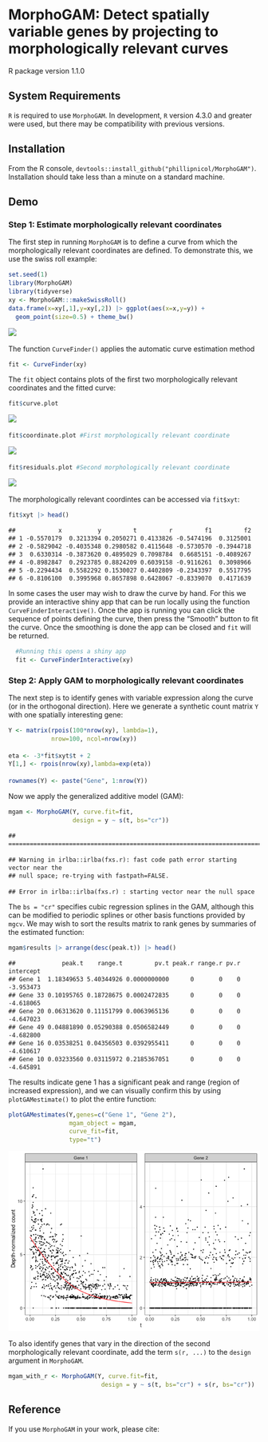 MorphoGAM: Detect spatially variable genes by projecting to
morphologically relevant curves
================
R package version 1.1.0

## System Requirements

`R` is required to use `MorphoGAM`. In development, `R` version 4.3.0
and greater were used, but there may be compatibility with previous
versions.

## Installation

From the R console,
`devtools::install_github("phillipnicol/MorphoGAM")`. Installation
should take less than a minute on a standard machine.

## Demo

### Step 1: Estimate morphologically relevant coordinates

The first step in running `MorphoGAM` is to define a curve from which
the morphologically relevant coordinates are defined. To demonstrate
this, we use the swiss roll example:

``` r
set.seed(1)
library(MorphoGAM)
library(tidyverse)
xy <- MorphoGAM:::makeSwissRoll()
data.frame(x=xy[,1],y=xy[,2]) |> ggplot(aes(x=x,y=y)) + 
  geom_point(size=0.5) + theme_bw()
```

![](README_files/figure-gfm/unnamed-chunk-1-1.png)<!-- -->

The function `CurveFinder()` applies the automatic curve estimation
method

``` r
fit <- CurveFinder(xy)
```

The `fit` object contains plots of the first two morphologically
relevant coordinates and the fitted curve:

``` r
fit$curve.plot
```

![](README_files/figure-gfm/unnamed-chunk-3-1.png)<!-- -->

``` r
fit$coordinate.plot #First morphologically relevant coordinate 
```

![](README_files/figure-gfm/unnamed-chunk-3-2.png)<!-- -->

``` r
fit$residuals.plot #Second morphologically relevant coordinate
```

![](README_files/figure-gfm/unnamed-chunk-3-3.png)<!-- -->

The morphologically relevant coordintes can be accessed via `fit$xyt`:

``` r
fit$xyt |> head()
```

    ##            x          y         t         r         f1         f2
    ## 1 -0.5570179  0.3213394 0.2050271 0.4133826 -0.5474196  0.3125001
    ## 2 -0.5829042 -0.4035348 0.2980582 0.4115648 -0.5730570 -0.3944718
    ## 3  0.6330314 -0.3873620 0.4895029 0.7098784  0.6685151 -0.4089267
    ## 4 -0.8982847  0.2923785 0.8824209 0.6039158 -0.9116261  0.3098966
    ## 5 -0.2294434  0.5582292 0.1530027 0.4402809 -0.2343397  0.5517795
    ## 6 -0.8106100  0.3995968 0.8657898 0.6428067 -0.8339070  0.4171639

In some cases the user may wish to draw the curve by hand. For this we
provide an interactive shiny app that can be run locally using the
function `CurveFinderInteractive()`. Once the app is running you can
click the sequence of points defining the curve, then press the “Smooth”
button to fit the curve. Once the smoothing is done the app can be
closed and `fit` will be returned.

``` r
  #Running this opens a shiny app
  fit <- CurveFinderInteractive(xy)
```

### Step 2: Apply GAM to morphologically relevant coordinates

The next step is to identify genes with variable expression along the
curve (or in the orthogonal direction). Here we generate a synthetic
count matrix `Y` with one spatially interesting gene:

``` r
Y <- matrix(rpois(100*nrow(xy), lambda=1),
            nrow=100, ncol=nrow(xy))

eta <- -3*fit$xyt$t + 2
Y[1,] <- rpois(nrow(xy),lambda=exp(eta))

rownames(Y) <- paste("Gene", 1:nrow(Y))
```

Now we apply the generalized additive model (GAM):

``` r
mgam <- MorphoGAM(Y, curve.fit=fit,
                  design = y ~ s(t, bs="cr"))
```

    ## ================================================================================

    ## Warning in irlba::irlba(fxs.r): fast code path error starting vector near the
    ## null space; re-trying with fastpath=FALSE.

    ## Error in irlba::irlba(fxs.r) : starting vector near the null space

The `bs = "cr"` specifies cubic regression splines in the GAM, although
this can be modified to periodic splines or other basis functions
provided by `mgcv`. We may wish to sort the results matrix to rank genes
by summaries of the estimated function:

``` r
mgam$results |> arrange(desc(peak.t)) |> head()
```

    ##             peak.t    range.t         pv.t peak.r range.r pv.r intercept
    ## Gene 1  1.18349653 5.40344926 0.0000000000      0       0    0 -3.953473
    ## Gene 33 0.10195765 0.18728675 0.0002472835      0       0    0 -4.618065
    ## Gene 20 0.06313620 0.11151799 0.0063965136      0       0    0 -4.647023
    ## Gene 49 0.04881890 0.05290388 0.0506582449      0       0    0 -4.682800
    ## Gene 16 0.03538251 0.04356503 0.0392955411      0       0    0 -4.610617
    ## Gene 10 0.03233560 0.03115972 0.2185367051      0       0    0 -4.645891

The results indicate gene $1$ has a significant peak and range (region
of increased expression), and we can visually confirm this by using
`plotGAMestimate()` to plot the entire function:

``` r
plotGAMestimates(Y,genes=c("Gene 1", "Gene 2"),
                 mgam_object = mgam,
                 curve_fit=fit,
                 type="t")
```

![](README_files/figure-gfm/unnamed-chunk-9-1.png)<!-- -->

To also identify genes that vary in the direction of the second
morphologically relevant coordinate, add the term `s(r, ...)` to the
`design` argument in `MorphoGAM`.

``` r
mgam_with_r <- MorphoGAM(Y, curve.fit=fit,
                          design = y ~ s(t, bs="cr") + s(r, bs="cr"))
```

## Reference

If you use `MorphoGAM` in your work, please cite:
